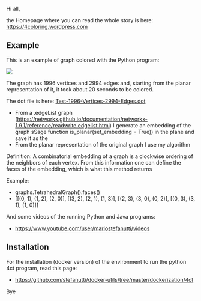 Hi all,

the Homepage where you can read the whole story is here: https://4coloring.wordpress.com

## Example

This is an example of graph colored with the Python program:
<p>
  <a href="https://github.com/stefanutti/maps-coloring-python/blob/master/graphs_created_and_colored/Test-1996-Vertices-2994-Edges.png">
    <img src="https://github.com/stefanutti/maps-coloring-python/blob/master/graphs_created_and_colored/Test-1996-Vertices-2994-Edges-small.png">
  </a>
</p>

The graph has 1996 vertices and 2994 edges and, starting from the planar representation of it, it took about 20 seconds to be colored.

The dot file is here: <a href="https://github.com/stefanutti/maps-coloring-python/blob/master/graphs_created_and_colored/Test-1996-Vertices-2994-Edges.dot">Test-1996-Vertices-2994-Edges.dot</a>
- From a .edgeList graph (https://networkx.github.io/documentation/networkx-1.9.1/reference/readwrite.edgelist.html) I generate an embedding of the graph sSage function is_planar(set_embedding = True)) in the plane and save it as the 
- From the planar representation of the original graph I use my algorithm

Definition: A combinatorial embedding of a graph is a clockwise ordering of the neighbors of each vertex. From this information one can define the faces of the embedding, which is what this method returns

Example:
- graphs.TetrahedralGraph().faces()
- [[(0, 1), (1, 2), (2, 0)], [(3, 2), (2, 1), (1, 3)], [(2, 3), (3, 0), (0, 2)], [(0, 3), (3, 1), (1, 0)]]

And some videos of the running Python and Java programs:
- https://www.youtube.com/user/mariostefanutti/videos

## Installation

For the installation (docker version) of the environment to run the python 4ct program, read this page:
- https://github.com/stefanutti/docker-utils/tree/master/dockerization/4ct

Bye
